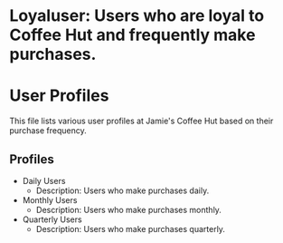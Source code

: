  # Loyaluser: Users who are loyal to Coffee Hut and frequently make purchases. 
 # User Profiles

This file lists various user profiles at Jamie's Coffee Hut based on their purchase frequency.

## Profiles

- Daily Users
  - Description: Users who make purchases daily.
- Monthly Users
  - Description: Users who make purchases monthly.
- Quarterly Users
  - Description: Users who make purchases quarterly.


